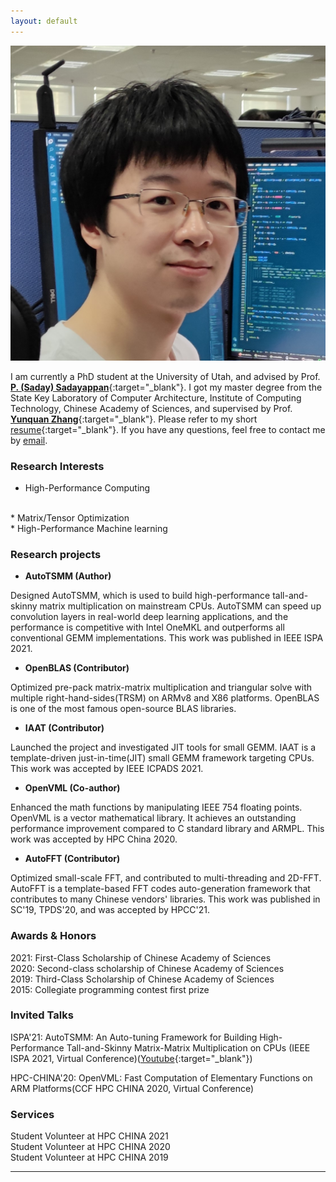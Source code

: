 ```yaml
---
layout: default
---
```


<!---
# Chendi Li

-->
<img class="profile-picture" src="me.jpg">
<!---
-->

I am currently a PhD student at the University of Utah, and advised by Prof. [**P. (Saday) Sadayappan**](https://www.cs.utah.edu/~saday/){:target="_blank"}. I got my master degree from the State Key Laboratory of Computer Architecture, Institute of Computing Technology, Chinese Academy of Sciences, and supervised by Prof. [**Yunquan Zhang**](https://dblp.org/pid/17/6660.html){:target="_blank"}. Please refer to my short [resume](https://www.lichendi.top/Chendi_Li_Resume.pdf){:target="_blank"}. If you have any questions, feel free to contact me by [email](mailto:lichendi.cs@gmail.com).

### Research Interests

* High-Performance Computing
<br/>
* Matrix/Tensor Optimization
<br/>
* High-Performance Machine learning


### Research projects
* **AutoTSMM (Author)**

Designed AutoTSMM, which is used to build high-performance tall-and-skinny matrix multiplication on mainstream CPUs. AutoTSMM can speed up convolution layers in real-world deep learning applications, and the performance is competitive with Intel OneMKL and outperforms all conventional GEMM implementations. This work was published in IEEE ISPA 2021.

* **OpenBLAS (Contributor)**

Optimized pre-pack matrix-matrix multiplication and triangular solve with multiple right-hand-sides(TRSM) on ARMv8 and X86 platforms. OpenBLAS is one of the most famous open-source BLAS libraries.

* **IAAT (Contributor)**

Launched the project and investigated JIT tools for small GEMM. IAAT is a template-driven just-in-time(JIT) small GEMM framework targeting CPUs. This work was accepted by IEEE ICPADS 2021.

* **OpenVML (Co-author)**
  
Enhanced the math functions by manipulating IEEE 754 floating points. OpenVML is a vector mathematical library. It achieves an outstanding performance improvement compared to C standard library and ARMPL. This work was accepted by HPC China 2020.

* **AutoFFT (Contributor)**

Optimized small-scale FFT, and contributed to multi-threading and 2D-FFT. AutoFFT is a template-based FFT codes auto-generation framework that contributes to many Chinese vendors' libraries. This work was published in SC'19, TPDS'20, and was accepted by HPCC'21.

### Awards & Honors
2021: First-Class Scholarship of Chinese Academy of Sciences
<br/>
2020: Second-class scholarship of Chinese Academy of Sciences
<br/>
2019: Third-Class Scholarship of Chinese Academy of Sciences
<br/>
2015: Collegiate programming contest first prize

### Invited Talks

ISPA'21: AutoTSMM: An Auto-tuning Framework for Building High-Performance Tall-and-Skinny Matrix-Matrix Multiplication on CPUs (IEEE ISPA 2021, Virtual Conference)([Youtube](https://www.youtube.com/watch?v=NjIla6zXRHM){:target="_blank"})

HPC-CHINA'20: OpenVML: Fast Computation of Elementary Functions on ARM Platforms(CCF HPC CHINA 2020, Virtual Conference)

### Services
Student Volunteer at HPC CHINA 2021
<br/>
Student Volunteer at HPC CHINA 2020
<br/>
Student Volunteer at HPC CHINA 2019 

---
